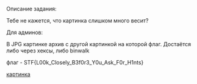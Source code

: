 Описание задания:

Тебе не кажется, что картинка слишком много весит?

Для админов:

В JPG картинке архив с другой картинкой на которой флаг. Достаётся либо через хексы, либо binwalk

флаг - STF{L00k_Closely_B3f0r3_Y0u_Ask_F0r_H1nts}

[картинка](./who.jpg)
